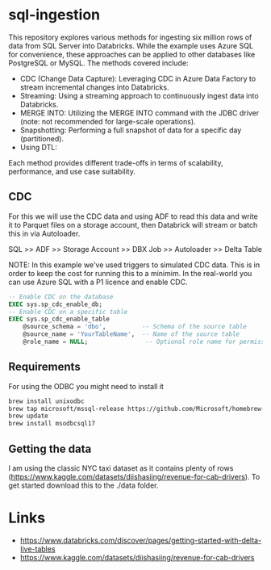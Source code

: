 # sql-ingestion
This repository explores various methods for ingesting six million rows of data from SQL Server into Databricks. While the example uses Azure SQL for convenience, these approaches can be applied to other databases like PostgreSQL or MySQL. The methods covered include:

 - CDC (Change Data Capture): Leveraging CDC in Azure Data Factory to stream incremental changes into Databricks.
 - Streaming: Using a streaming approach to continuously ingest data into Databricks.
 - MERGE INTO: Utilizing the MERGE INTO command with the JDBC driver (note: not recommended for large-scale operations).
 - Snapshotting: Performing a full snapshot of data for a specific day (partitioned).
 - Using DTL: 

Each method provides different trade-offs in terms of scalability, performance, and use case suitability.


## CDC
For this we will use the CDC data and using ADF to read this data and write it to Parquet files on a storage account, then Databrick will stream or batch this in via Autoloader.

SQL >> ADF >> Storage Account >> DBX Job >> Autoloader >> Delta Table

NOTE: In this example we've used triggers to simulated CDC data.  This is in order to keep the cost for running this to a minimim.  In the real-world you can use Azure SQL with a P1 licence and enable CDC.

```sql
-- Enable CDC on the database
EXEC sys.sp_cdc_enable_db;
-- Enable CDC on a specific table
EXEC sys.sp_cdc_enable_table
    @source_schema = 'dbo',          -- Schema of the source table
    @source_name = 'YourTableName',  -- Name of the source table
    @role_name = NULL;                -- Optional role name for permissions
```



## Requirements
For using the ODBC you might need to install it
```bash
brew install unixodbc
brew tap microsoft/mssql-release https://github.com/Microsoft/homebrew-mssql-release
brew update
brew install msodbcsql17
```

## Getting the data
I am using the classic NYC taxi dataset as it contains plenty of rows (https://www.kaggle.com/datasets/diishasiing/revenue-for-cab-drivers).  To get started download this to the ./data folder.

# Links
- https://www.databricks.com/discover/pages/getting-started-with-delta-live-tables
- https://www.kaggle.com/datasets/diishasiing/revenue-for-cab-drivers